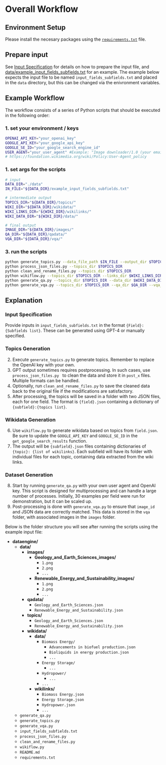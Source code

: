 # Overall Workflow

## Environment Setup
Please install the necesary packages using the [`requirements.txt`](requirements.txt) file.


## Prepare input
See [Input Specification](#input-specification) for details on how to prepare the input file, and [data/example_input_fields_subfields.txt](data/example_input_fields_subfields.txt) for an example. The example below expects the input file to be named `input_fields_subfields.txt` and placed in the `data` directory, but this can be changed via the enivronment variables.


## Example Workflow

The workflow consists of a series of Python scripts that should be executed in the following order:


### 1. set your environment / keys
```bash
OPENAI_API_KEY="your_openai_key"
GOOGLE_API_KEY="your_google_api_key"
GOOGLE_SE_ID="your_google_search_engine_id"
USER_AGENT="your_user_agent" #Example: "Image downloader/1.0 (your email)"
# https://foundation.wikimedia.org/wiki/Policy:User-Agent_policy
```

### 1. set args for the scripts
```bash
# input
DATA_DIR="./data"
IN_FILE="${DATA_DIR}/example_input_fields_subfields.txt"

# intermediate output
TOPICS_DIR="${DATA_DIR}/topics/"
WIKI_DIR="${DATA_DIR}/wikidata/"
WIKI_LINKS_DIR="${WIKI_DIR}/wikilinks/"
WIKI_DATA_DIR="${WIKI_DIR}/data/"

# final output
IMAGE_DIR="${DATA_DIR}/images/"
QA_DIR="${DATA_DIR}/qadata/"
VQA_DIR="${DATA_DIR}/vqa/"
```

### 3. run the scripts
```bash
python generate_topics.py --data_file_path $IN_FILE --output_dir $TOPICS_DIR
python process_json_files.py --topics_dir $TOPICS_DIR
python clean_and_rename_files.py --topics_dir $TOPICS_DIR
python wikiflow.py --topics_dir $TOPICS_DIR --links_dir $WIKI_LINKS_DIR --data_dir $WIKI_DATA_DIR
python generate_qa.py --topics_dir $TOPICS_DIR --data_dir $WIKI_DATA_DIR --qa_dir $QA_DIR --image_dir $IMAGE_DIR
python generate_vqa.py --topics_dir $TOPICS_DIR --qa_dir $QA_DIR --vqa_dir $VQA_DIR --image_dir $IMAGE_DIR
```

## Explanation

### Input Specification
Provide inputs in `input_fields_subfields.txt` in the format `{Field}: {Subfields list}`. These can be generated using GPT-4 or manually specified.

### Topics Generation
2. Execute `generate_topics.py` to generate topics. Remember to replace the OpenAI key with your own.
3. GPT output sometimes requires postprocessing. In such cases, use `process_json_files.py ` to clean the data and store it in `post_x` files. Multiple formats can be handled.
4. Optionally, run `clean_and_rename_files.py` to save the cleaned data back to the original file if the modifications are satisfactory.
5. After processing, the topics will be saved in a folder with two JSON files, each for one field. The format is `{field}.json` containing a dictionary of `{subfield}:{topics list}`.

### Wikidata Generation
6. Use `wikiflow.py` to generate wikidata based on topics from `field.json`. Be sure to update the `GOOGLE_API_KEY` and `GOOGLE_SE_ID` in the `get_google_search_results` function.
7. The output will be `{subfield}.json` files containing dictionaries of `{topic}: {list of wikilinks}`. Each subfield will have its folder with individual files for each topic, containing data extracted from the wiki links.

### Dataset Generation
8. Start by running `generate_qa.py` with your own user agent and OpenAI key. This script is designed for multiprocessing and can handle a large number of processes. Initially, 30 examples per field were run for demonstration, but it can be scaled up.
9. Post-processing is done with `generate_vqa.py` to ensure that `image_id` and JSON data are correctly matched. This data is stored in the `vqa` folder, with associated images in the `images` folder.

Below is the folder structure you will see after running the scripts using the example input file:

- **dataengine/**
  - **data/**
    - **images/**
        - **Geology_and_Earth_Sciences_images/**
            - `1.png`
            - `2.png`
            - `...`
        - **Renewable_Energy_and_Sustainability_images/**
            - `1.png`
            - `2.png`
            - `...`
    - **qadata/**
        - `Geology_and_Earth_Sciences.json`
        - `Renewable_Energy_and_Sustainability.json`
    - **topics/**
        - `Geology_and_Earth_Sciences.json`
        - `Renewable_Energy_and_Sustainability.json`
    - **wikidata/**
        - **data/**
            - `Biomass Energy/`
                - `Advancements in biofuel production.json`
                - `Bioliquids in energy production.json`
                - `...`
            - `Energy Storage/`
                - `...`
            - `Hydropower/`
                - `...`
            - `...`
        - **wikilinks/**
            - `Biomass Energy.json`
            - `Energy Storage.json`
            - `Hydropower.json`
            - `...`
  - `generate_qa.py`
  - `generate_topics.py`
  - `generate_vqa.py`
  - `input_fields_subfields.txt`
  - `process_json_files.py `
  - `clean_and_rename_files.py`
  - `wikiflow.py`
  - `README.md`
  - `requirements.txt`
  
